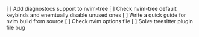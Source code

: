 [ ] Add diagnostocs support to nvim-tree
[ ] Check nvim-tree default keybinds and enemtually disable unused ones
[ ] Write a quick guide for nvim build from source 
[ ] Check nvim options file 
[ ] Solve treesitter plugin file bug
